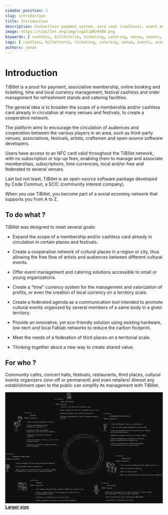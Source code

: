 ```yaml
---
sidebar_position: 1
slug: introduction
title: Introduction
description: Contactless payment system, zero cash (cashless), event management, catering room management, associative engagement and online ticket purchasing... but not only that!
image: https://tibillet.org/img/logoTibMJ4300.png
keywords: [ cashless, billetterie, ticketing, catering, venue, events, associations ]
tags: [ cashless, billetterie, ticketing, catering, venue, events, associations ]
authors: jonas
---
```


# Introduction

TiBillet is a prout for payment, associative membership, online booking and ticketing, time and local currency
management, festival cashless and order management for refreshment stands and catering facilities.

The general idea is to broaden the scope of a membership and/or cashless card already in circulation at many venues and
festivals, to create a cooperative network.

The platform aims to encourage the circulation of audiences and cooperation between the various players in an area, such
as third-party venues, associations, festivals, artists, craftsmen and open-source software developers.

Users have access to an NFC card valid throughout the TiBillet network, with no subscription or top-up fees, enabling
them to manage and associate memberships, subscriptions, time currencies, local and/or free and federated to several
venues.

Last but not least, TiBillet is an open-source software package developed by Code Commun, a SCIC (community interest company).

When you use TiBillet, you become part of a social economy network that supports you from A to Z.

## To do what ?

TiBillet was designed to meet several goals:

- Expand the scope of a membership and/or cashless card already in circulation in certain places and festivals.

- Create a cooperative network of cultural places in a region or city, thus allowing the free flow of artists and audiences between different cultural events.

- Offer event management and catering solutions accessible to small or young organizations.

- Create a “time” currency system for the management and valorization of profits, or even the creation of local currency on a territory scale.

- Create a federated agenda as a communication tool intended to promote cultural events organized by several members of a same body in a given territory.

- Provide an innovative, yet eco-friendly solution using existing hardware, low-tech and local Fablab networks to reduce the carbon footprint.

- Meet the needs of a federation of third places on a territorial scale.

- Thinking together about a new way to create shared value.

## For who ?

Community cafés, concert halls, festivals, restaurants, third places, cultural events organizers (one-off or permanent) and even retailers! Almost any establishment open to the public can simplify its management with TiBillet.

![/img/tibilletcircle.jpg](/img/tibilletcircle.jpg)
**[Larger size](/img/tibilletcircle.jpg)**.
